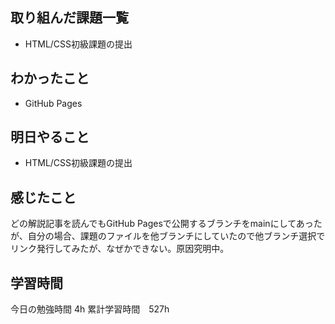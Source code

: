 ## 取り組んだ課題一覧
- HTML/CSS初級課題の提出

## わかったこと
- GitHub Pages

## 明日やること
- HTML/CSS初級課題の提出


## 感じたこと
どの解説記事を読んでもGitHub Pagesで公開するブランチをmainにしてあったが、自分の場合、課題のファイルを他ブランチにしていたので他ブランチ選択でリンク発行してみたが、なぜかできない。原因究明中。

## 学習時間
今日の勉強時間 4h
累計学習時間　527h